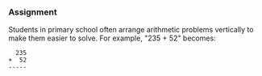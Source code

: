 ### Assignment

Students in primary school often arrange arithmetic problems vertically to make them easier to solve. For example, "235 + 52" becomes:
```
  235
+  52
-----
```


